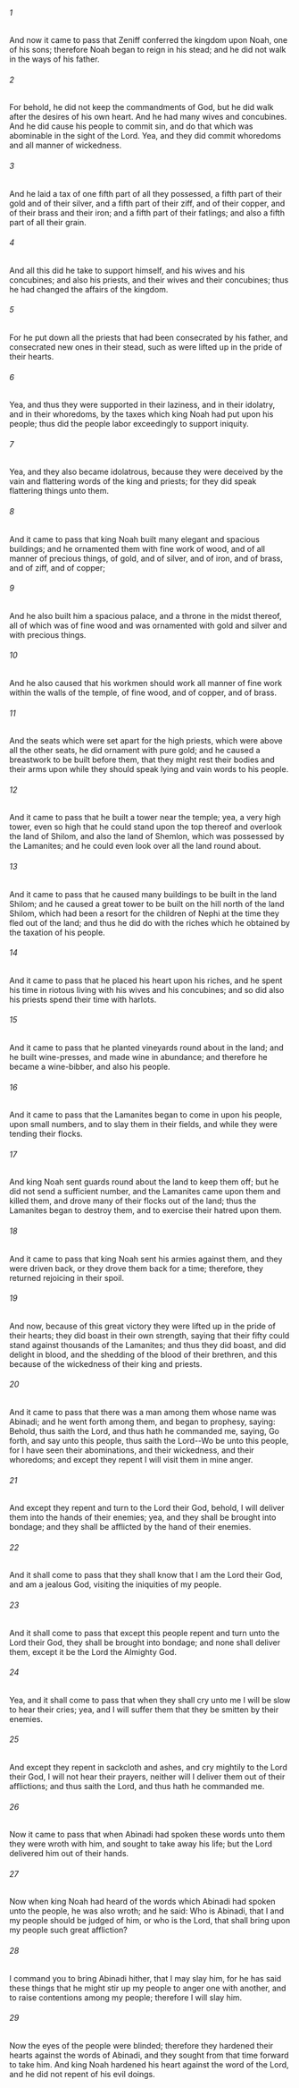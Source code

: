 ###### 1
And now it came to pass that Zeniff conferred the kingdom upon Noah, one of his sons; therefore Noah began to reign in his stead; and he did not walk in the ways of his father.

###### 2
For behold, he did not keep the commandments of God, but he did walk after the desires of his own heart. And he had many wives and concubines. And he did cause his people to commit sin, and do that which was abominable in the sight of the Lord. Yea, and they did commit whoredoms and all manner of wickedness.

###### 3
And he laid a tax of one fifth part of all they possessed, a fifth part of their gold and of their silver, and a fifth part of their ziff, and of their copper, and of their brass and their iron; and a fifth part of their fatlings; and also a fifth part of all their grain.

###### 4
And all this did he take to support himself, and his wives and his concubines; and also his priests, and their wives and their concubines; thus he had changed the affairs of the kingdom.

###### 5
For he put down all the priests that had been consecrated by his father, and consecrated new ones in their stead, such as were lifted up in the pride of their hearts.

###### 6
Yea, and thus they were supported in their laziness, and in their idolatry, and in their whoredoms, by the taxes which king Noah had put upon his people; thus did the people labor exceedingly to support iniquity.

###### 7
Yea, and they also became idolatrous, because they were deceived by the vain and flattering words of the king and priests; for they did speak flattering things unto them.

###### 8
And it came to pass that king Noah built many elegant and spacious buildings; and he ornamented them with fine work of wood, and of all manner of precious things, of gold, and of silver, and of iron, and of brass, and of ziff, and of copper;

###### 9
And he also built him a spacious palace, and a throne in the midst thereof, all of which was of fine wood and was ornamented with gold and silver and with precious things.

###### 10
And he also caused that his workmen should work all manner of fine work within the walls of the temple, of fine wood, and of copper, and of brass.

###### 11
And the seats which were set apart for the high priests, which were above all the other seats, he did ornament with pure gold; and he caused a breastwork to be built before them, that they might rest their bodies and their arms upon while they should speak lying and vain words to his people.

###### 12
And it came to pass that he built a tower near the temple; yea, a very high tower, even so high that he could stand upon the top thereof and overlook the land of Shilom, and also the land of Shemlon, which was possessed by the Lamanites; and he could even look over all the land round about.

###### 13
And it came to pass that he caused many buildings to be built in the land Shilom; and he caused a great tower to be built on the hill north of the land Shilom, which had been a resort for the children of Nephi at the time they fled out of the land; and thus he did do with the riches which he obtained by the taxation of his people.

###### 14
And it came to pass that he placed his heart upon his riches, and he spent his time in riotous living with his wives and his concubines; and so did also his priests spend their time with harlots.

###### 15
And it came to pass that he planted vineyards round about in the land; and he built wine-presses, and made wine in abundance; and therefore he became a wine-bibber, and also his people.

###### 16
And it came to pass that the Lamanites began to come in upon his people, upon small numbers, and to slay them in their fields, and while they were tending their flocks.

###### 17
And king Noah sent guards round about the land to keep them off; but he did not send a sufficient number, and the Lamanites came upon them and killed them, and drove many of their flocks out of the land; thus the Lamanites began to destroy them, and to exercise their hatred upon them.

###### 18
And it came to pass that king Noah sent his armies against them, and they were driven back, or they drove them back for a time; therefore, they returned rejoicing in their spoil.

###### 19
And now, because of this great victory they were lifted up in the pride of their hearts; they did boast in their own strength, saying that their fifty could stand against thousands of the Lamanites; and thus they did boast, and did delight in blood, and the shedding of the blood of their brethren, and this because of the wickedness of their king and priests.

###### 20
And it came to pass that there was a man among them whose name was Abinadi; and he went forth among them, and began to prophesy, saying: Behold, thus saith the Lord, and thus hath he commanded me, saying, Go forth, and say unto this people, thus saith the Lord--Wo be unto this people, for I have seen their abominations, and their wickedness, and their whoredoms; and except they repent I will visit them in mine anger.

###### 21
And except they repent and turn to the Lord their God, behold, I will deliver them into the hands of their enemies; yea, and they shall be brought into bondage; and they shall be afflicted by the hand of their enemies.

###### 22
And it shall come to pass that they shall know that I am the Lord their God, and am a jealous God, visiting the iniquities of my people.

###### 23
And it shall come to pass that except this people repent and turn unto the Lord their God, they shall be brought into bondage; and none shall deliver them, except it be the Lord the Almighty God.

###### 24
Yea, and it shall come to pass that when they shall cry unto me I will be slow to hear their cries; yea, and I will suffer them that they be smitten by their enemies.

###### 25
And except they repent in sackcloth and ashes, and cry mightily to the Lord their God, I will not hear their prayers, neither will I deliver them out of their afflictions; and thus saith the Lord, and thus hath he commanded me.

###### 26
Now it came to pass that when Abinadi had spoken these words unto them they were wroth with him, and sought to take away his life; but the Lord delivered him out of their hands.

###### 27
Now when king Noah had heard of the words which Abinadi had spoken unto the people, he was also wroth; and he said: Who is Abinadi, that I and my people should be judged of him, or who is the Lord, that shall bring upon my people such great affliction?

###### 28
I command you to bring Abinadi hither, that I may slay him, for he has said these things that he might stir up my people to anger one with another, and to raise contentions among my people; therefore I will slay him.

###### 29
Now the eyes of the people were blinded; therefore they hardened their hearts against the words of Abinadi, and they sought from that time forward to take him. And king Noah hardened his heart against the word of the Lord, and he did not repent of his evil doings.

